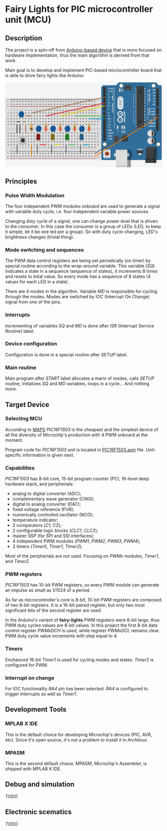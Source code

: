 # Fairy Lights for PIC microcontroller unit (MCU)

## Description

The project is a spin-off from [Arduino-based device](https://github.com/ValV/getting-started-arduino) that is more focused on hardware implementation, thus the main algorithm is derived from that work.

Main goal is to develop and implement PIC-based microcontroller board that is able to drive fairy lights like Arduino:

![Arduino-driven board](https://github.com/ValV/getting-started-arduino/raw/master/schematics.jpg)

## Principles

### Pulse Width Modulation

The four independent PWM modules onboard are used to generate a signal with variable duty cycle, i.e. four independent variable power sources.

Changing duty cycle of a signal, one can change power level that is driven to the consumer. In this case the consumer is a group of LEDs (LED, to keep it simple, let it be one led per a group). So with duty cycle changing, LED's brightness changes (trivial thing).

### Mode switching and sequences

The PWM data control registers are being set periodically (on timer) by special routine according to the wrap-around variable. This variable (*SQ*) indicates a state in a sequence (sequence of states), it increments 8 times and resets to inital value. So every mode has a sequence of 8 states (4 values for each LED in a state).

There are 4 modes in the algorithm. Variable *MD* is responsible for cycling through the modes. Modes are switched by IOC (Interrupt On Change) signal from one of the pins.

### Interrupts

Incrementing of variables *SQ* and *MD* is done after *ISR* (Interrupt Service Routine) label.

### Device configuration

Configuration is done in a special routine after *SETUP* label.

### Main routine

Main program after *START* label allocates a marix of modes, calls *SETUP* routine, initializes *SQ* and *MD* variables, loops in a cycle... And nothing more.

## Target Device

### Selecting MCU

According to [MAPS](https://www.microchip.com/maps/Microcontroller.aspx) *PIC16F1503* is the cheapest and the simplest device of all the diversity of Microchip's production with 4 PWM onboard at the moment.

Program code for *PIC16F1503* unit is located in [PIC16F1503.asm](https://github.com/ValV/getting-started-pic-mcu/blob/master/src/PIC16F1503.asm) file. Unit-specific information is given next.

### Capabilities

*PIC16F1503* has 8-bit core, 15-bit program counter (PC), 16-level deep hardware stack, and peripherials:

* analog to digital converter (ADC);
* complementary wave generator (CWG);
* digital to analog converter (DAC);
* fixed voltage reference (FVR);
* numerically controlled oscillator (NCO);
* temperature indicator;
* 2 comparators (*C1*, *C2*);
* 2 configurable logic blocks (*CLC1*, *CLC2*);
* master SSP (for SPI and SSI interfaces);
* 4 independent PWM modules (*PWM1*, *PWM2*, *PWM3*, *PWM4*);
* 3 timers (*Timer0*, *Timer1*, *Timer2*).

Most of the peripherials are not used. Focusing on *PWMx* modules, *Timer1*, and *Timer2*.

### PWM registers

*PIC16F1503* has 10-bit PWM registers, so every PWM module can generate an impulse as small as 1/1024 of a period.

As far as microcontroller's core is 8-bit, 10-bit PWM registers are composed of two 8-bit registers. It is a 16-bit paired register, but only two most significant bits of the second register are used.

In the Arduino's variant of **fairy-lights** PWM registers were 8-bit large, thus PWM duty cycles values are 8-bit values. In this project the first 8-bit data control register *PWMxDCH* is used, while register *PWMxDCL* remains clear. PWM duty cycle value increments with step equal to 4.

### Timers

Enchanced 16-bit *Timer1* is used for cycling modes and states. *Timer2* is configured for PWM.

### Interrupt on change

For IOC functionality *RA4* pin has been selected. *RA4* is configured to trigger interrupts as well as *Timer1*.

## Development Tools

### MPLAB X IDE

This is the default choice for developing Microchip's devices (PIC, AVR, etc). Since it's open source, it's not a problem to install it in *Archlinux*.

### MPASM

This is the second default choice. MPASM, Microchip's Assembler, is shipped with MPLAB X IDE.

## Debug and simulation

*TODO*

## Electronic scematics

*TODO*
